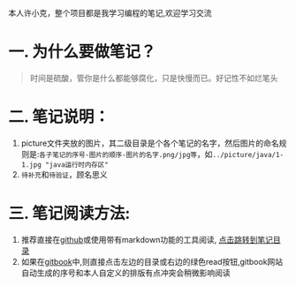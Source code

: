 本人许小克，整个项目都是我学习编程的笔记,欢迎学习交流
# 一. 为什么要做笔记？  
>时间是硫酸，管你是什么都能够腐化，只是快慢而已。好记性不如烂笔头

# 二. 笔记说明：
1. picture文件夹放的图片，其二级目录是个各个笔记的名字，然后图片的命名规则是:`各子笔记的序号-图片的顺序-图片的名字.png/jpg等`，如`../picture/java/1-1.jpg "java运行时内存区"`
2. `待补充`和`待验证`，顾名思义

# 三. 笔记阅读方法:
1. 推荐直接在[github](https://github.com/xushike/study)或使用带有markdown功能的工具阅读,
[点击跳转到笔记目录](./SUMMARY.md)
2. 如果在[gitbook](https://xushike.gitbooks.io/study/content/)中,则直接点击左边的目录或右边的绿色read按钮,gitbook网站自动生成的序号和本人自定义的排版有点冲突会稍微影响阅读
